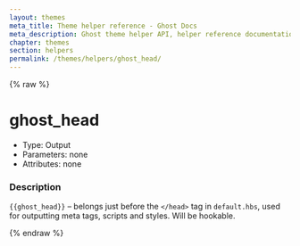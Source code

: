 ```yaml
---
layout: themes
meta_title: Theme helper reference - Ghost Docs
meta_description: Ghost theme helper API, helper reference documentation
chapter: themes
section: helpers
permalink: /themes/helpers/ghost_head/
---
```


{% raw %}

# ghost_head

 * Type: Output
 * Parameters: none
 * Attributes: none

<!--
 * Origin: Ghost
 * Required: Yes
 * Context: All
 -->

### Description

`{{ghost_head}}` – belongs just before the `</head>` tag in <code class="path">default.hbs</code>, used for outputting meta tags, scripts and styles. Will be hookable.

{% endraw %}